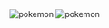 <img src="https://user-images.githubusercontent.com/88560465/172822898-de4a99a4-bc99-40f3-b5e1-bed223c55931.png" alt="pokemon"/>
<img src="https://user-images.githubusercontent.com/88560465/172823406-1da01395-ea83-42e4-b457-369c60c34b66.png" alt="pokemon"/>
